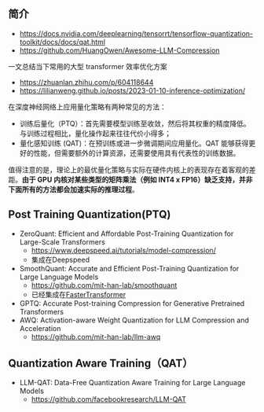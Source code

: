 
## 简介

- https://docs.nvidia.com/deeplearning/tensorrt/tensorflow-quantization-toolkit/docs/docs/qat.html
- https://github.com/HuangOwen/Awesome-LLM-Compression

一文总结当下常用的大型 transformer 效率优化方案
- https://zhuanlan.zhihu.com/p/604118644
- https://lilianweng.github.io/posts/2023-01-10-inference-optimization/

在深度神经网络上应用量化策略有两种常见的方法：

- 训练后量化（PTQ）：首先需要模型训练至收敛，然后将其权重的精度降低。与训练过程相比，量化操作起来往往代价小得多；
- 量化感知训练 (QAT)：在预训练或进一步微调期间应用量化。QAT 能够获得更好的性能，但需要额外的计算资源，还需要使用具有代表性的训练数据。


值得注意的是，理论上的最优量化策略与实际在硬件内核上的表现存在着客观的差距。**由于 GPU 内核对某些类型的矩阵乘法（例如 INT4 x FP16）缺乏支持，并非下面所有的方法都会加速实际的推理过程**。





## Post Training Quantization(PTQ)

- ZeroQuant: Efficient and Affordable Post-Training Quantization for Large-Scale Transformers
  - https://www.deepspeed.ai/tutorials/model-compression/
  - 集成在Deepspeed
- SmoothQuant: Accurate and Efficient Post-Training Quantization for Large Language Models
  - https://github.com/mit-han-lab/smoothquant
  - 已经集成在[FasterTransformer](https://github.com/NVIDIA/FasterTransformer)
- GPTQ: Accurate Post-training Compression for Generative Pretrained Transformers
- AWQ: Activation-aware Weight Quantization for LLM Compression and Acceleration
  - https://github.com/mit-han-lab/llm-awq

## Quantization Aware Training（QAT）

- LLM-QAT: Data-Free Quantization Aware Training for Large Language Models
  - https://github.com/facebookresearch/LLM-QAT


